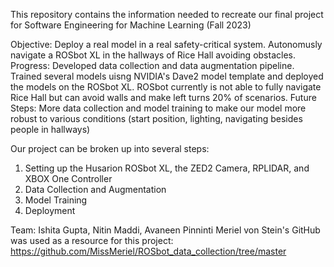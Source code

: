 This repository contains the information needed to recreate our final project for Software Engineering for Machine Learning (Fall 2023)

Objective: Deploy a real model in a real safety-critical system. Autonomusly navigate a ROSbot XL in the hallways of Rice Hall avoiding obstacles.
Progress: Developed data collection and data augmentation pipeline. Trained several models uisng NVIDIA's Dave2 model template and deployed the models on the ROSbot XL. ROSbot currently is not able to fully navigate Rice Hall but can avoid walls and make left turns 20% of scenarios.
Future Steps: More data collection and model training to make our model more robust to various conditions (start position, lighting, navigating besides people in hallways)

Our project can be broken up into several steps:
1. Setting up the Husarion ROSbot XL, the ZED2 Camera, RPLIDAR, and XBOX One Controller
2. Data Collection and Augmentation
3. Model Training
4. Deployment


Team: Ishita Gupta, Nitin Maddi, Avaneen Pinninti
Meriel von Stein's GitHub was used as a resource for this project: https://github.com/MissMeriel/ROSbot_data_collection/tree/master